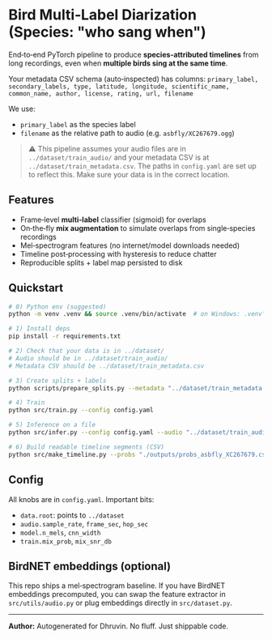 # Bird Multi‑Label Diarization (Species: "who sang when")

End‑to‑end PyTorch pipeline to produce **species‑attributed timelines** from long recordings,
even when **multiple birds sing at the same time**.

Your metadata CSV schema (auto‑inspected) has columns:
`primary_label, secondary_labels, type, latitude, longitude, scientific_name, common_name, author, license, rating, url, filename`

We use:
- `primary_label` as the species label
- `filename` as the relative path to audio (e.g. `asbfly/XC267679.ogg`)

> ⚠️ This pipeline assumes your audio files are in `../dataset/train_audio/` and your metadata CSV is at `../dataset/train_metadata.csv`. The paths in `config.yaml` are set up to reflect this. Make sure your data is in the correct location.

## Features
- Frame‑level **multi‑label** classifier (sigmoid) for overlaps
- On‑the‑fly **mix augmentation** to simulate overlaps from single‑species recordings
- Mel‑spectrogram features (no internet/model downloads needed)
- Timeline post‑processing with hysteresis to reduce chatter
- Reproducible splits + label map persisted to disk

## Quickstart
```bash
# 0) Python env (suggested)
python -m venv .venv && source .venv/bin/activate  # on Windows: .venv\Scripts\activate

# 1) Install deps
pip install -r requirements.txt

# 2) Check that your data is in ../dataset/
# Audio should be in ../dataset/train_audio/
# Metadata CSV should be ../dataset/train_metadata.csv

# 3) Create splits + labels
python scripts/prepare_splits.py --metadata "../dataset/train_metadata.csv" --out_dir "../dataset"

# 4) Train
python src/train.py --config config.yaml

# 5) Inference on a file
python src/infer.py --config config.yaml --audio "../dataset/train_audio/asbfly/XC267679.ogg" --out "./outputs"

# 6) Build readable timeline segments (CSV)
python src/make_timeline.py --probs "./outputs/probs_asbfly_XC267679.csv" --out "./outputs/timeline_asbfly_XC267679.csv"
```

## Config
All knobs are in `config.yaml`. Important bits:
- `data.root`: points to `../dataset`
- `audio.sample_rate`, `frame_sec`, `hop_sec`
- `model.n_mels`, `cnn_width`
- `train.mix_prob`, `mix_snr_db`

## BirdNET embeddings (optional)
This repo ships a mel‑spectrogram baseline. If you have BirdNET embeddings precomputed, you can swap the feature extractor in `src/utils/audio.py` or plug embeddings directly in `src/dataset.py`.

---

**Author:** Autogenerated for Dhruvin. No fluff. Just shippable code.
